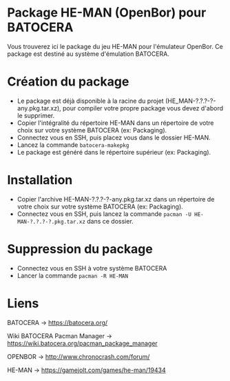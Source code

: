 # Package HE-MAN (OpenBor) pour BATOCERA
Vous trouverez ici le package du jeu HE-MAN pour l'émulateur OpenBor. Ce package est destiné au système d'émulation BATOCERA.

# Création du package
- Le package est déjà disponible à la racine du projet (HE_MAN-?.?.?-?-any.pkg.tar.xz), pour compiler votre propre package vous devez d'abord le supprimer.
- Copier l'intégralité du répertoire HE-MAN dans un répertoire de votre choix sur votre système BATOCERA (ex: Packaging).
- Connectez vous en SSH, puis placez vous dans le dossier HE-MAN.
- Lancez la commande `batocera-makepkg`
- Le package est généré dans le répertoire supérieur (ex: Packaging).

# Installation
- Copier l'archive HE-MAN-?.?.?-?-any.pkg.tar.xz dans un répertoire de votre choix sur votre système BATOCERA (ex: Packaging).
- Connectez vous en SSH, puis lancez la commande `pacman -U HE-MAN-?.?.?-?.pkg.tar.xz` dans ce dossier.

# Suppression du package
- Connectez vous en SSH à votre système BATOCERA
- Lancer la commande `pacman -R HE-MAN`

# Liens
BATOCERA -> https://batocera.org/

Wiki BATOCERA Pacman Manager -> https://wiki.batocera.org/pacman_package_manager

OPENBOR -> http://www.chronocrash.com/forum/

HE-MAN -> https://gamejolt.com/games/he-man/19434
